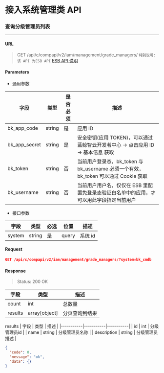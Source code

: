 # 接入系统管理类 API
### 查询分级管理员列表
-------

#### URL

> GET /api/c/compapi/v2/iam/management/grade_managers/
> `特别说明:该 API 为ESB API` [ESB API 说明](../01-Overview/01-BackendAPIvsESBAPI.md)


#### Parameters

* 通用参数

| 字段 |  类型 |是否必须  | 描述  |
|--------|--------|--------|--------|
|bk_app_code|string|是|应用 ID|
|bk_app_secret|string|是|安全密钥(应用 TOKEN)，可以通过 蓝鲸智云开发者中心 -> 点击应用 ID -> 基本信息 获取|
|bk_token|string|否|当前用户登录态，bk_token 与 bk_username 必须一个有效，bk_token 可以通过 Cookie 获取|
|bk_username|string|否|当前用户用户名，仅仅在 ESB 里配置免登录态验证白名单中的应用，才可以用此字段指定当前用户|

* 接口参数

| 字段      |  类型      | 必选   | 位置 |描述      |
|-----------|------------|--------|------------|------------|
| system |  string  | 是   | query |系统 id |


#### Request
```json
GET /api/c/compapi/v2/iam/management/grade_managers/?system=bk_cmdb
```

#### Response

> Status: 200 OK

| 字段      | 类型      | 描述      |
|-----------|-----------|-----------|
| count   | int     |  总数量 |
| results   |  array[object]   |  分页查询到结果 |

results
| 字段      | 类型      | 描述      |
|-----------|-----------|-----------|
| id   | int     | 分级管理员id |
| name | string | 分级管理员名称 |
| description | string | 分级管理员描述 |

```json
{
  "code": 0,
  "message": "ok",
  "data": {}
}
```
